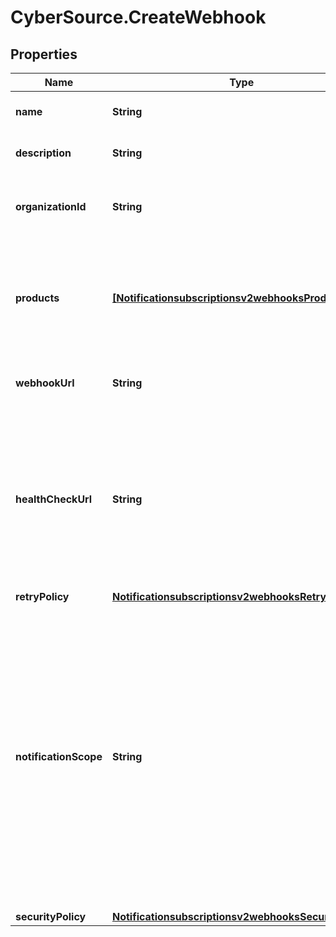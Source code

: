 # CyberSource.CreateWebhook

## Properties
Name | Type | Description | Notes
------------ | ------------- | ------------- | -------------
**name** | **String** | Client friendly webhook name. | [optional] 
**description** | **String** | Client friendly webhook description. | [optional] 
**organizationId** | **String** | Organization Identifier (OrgId) or Merchant Identifier (MID). | [optional] 
**products** | [**[Notificationsubscriptionsv2webhooksProducts1]**](Notificationsubscriptionsv2webhooksProducts1.md) | To see the valid productId and eventTypes, call the \"Create and Manage Webhooks - Retrieve a list of event types\" endpoint. | [optional] 
**webhookUrl** | **String** | The client's endpoint (URL) to receive webhooks. | [optional] 
**healthCheckUrl** | **String** | The client's health check endpoint (URL). If the user does not provide the health check URL, it is the user's responsibility to re-activate the webhook if it is deactivated by calling the test endpoint.  | [optional] 
**retryPolicy** | [**Notificationsubscriptionsv2webhooksRetryPolicy**](Notificationsubscriptionsv2webhooksRetryPolicy.md) |  | [optional] 
**notificationScope** | **String** | The webhook scope. 1. SELF The Webhook is used to deliver webhooks for only this Organization (or Merchant). 2. DESCENDANTS The Webhook is used to deliver webhooks for this Organization and its children. This field is optional.    Possible values: - SELF - DESCENDANTS | [optional] [default to 'DESCENDANTS']
**securityPolicy** | [**Notificationsubscriptionsv2webhooksSecurityPolicy**](Notificationsubscriptionsv2webhooksSecurityPolicy.md) |  | [optional] 


